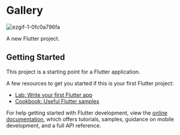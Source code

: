 # Gallery

![ezgif-1-0fc0a796fa](https://github.com/rafaelabou1999/tabs-flutter/assets/120579642/65717bcf-b8bc-4c4c-9ac9-caecd3d78512)

A new Flutter project.

## Getting Started

This project is a starting point for a Flutter application.

A few resources to get you started if this is your first Flutter project:

- [Lab: Write your first Flutter app](https://docs.flutter.dev/get-started/codelab)
- [Cookbook: Useful Flutter samples](https://docs.flutter.dev/cookbook)

For help getting started with Flutter development, view the
[online documentation](https://docs.flutter.dev/), which offers tutorials,
samples, guidance on mobile development, and a full API reference.
